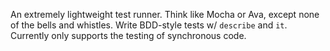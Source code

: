 An extremely lightweight test runner. Think like Mocha or Ava, except none of the bells and whistles. Write BDD-style tests w/ `describe` and `it`. Currently only supports the testing of synchronous code.

